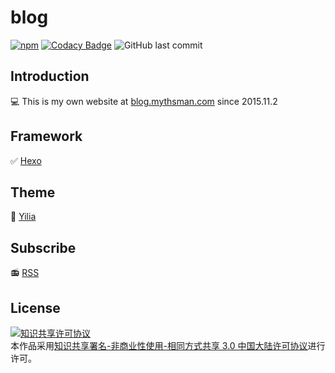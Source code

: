 # blog

[![npm](https://img.shields.io/npm/v/npm.svg)](https://nodejs.org/en/)
[![Codacy Badge](https://api.codacy.com/project/badge/Grade/a1312f17e6664b81b84741069db2d94d)](https://www.codacy.com/app/mythsman/blog?utm_source=github.com&amp;utm_medium=referral&amp;utm_content=mythsman/blog&amp;utm_campaign=Badge_Grade)
![GitHub last commit](https://img.shields.io/github/last-commit/google/skia.svg)

## Introduction
:computer: This is my own website at [blog.mythsman.com](https://blog.mythsman.com) since 2015.11.2 

## Framework
:white_check_mark: [Hexo](https://github.com/hexojs/hexo)

## Theme
:palm_tree: [Yilia](https://github.com/litten/hexo-theme-yilia)

## Subscribe
:radio: [RSS](https://blog.mythsman.com/atom.xml)

## License
<a rel="license" href="http://creativecommons.org/licenses/by-nc-sa/3.0/cn/"><img alt="知识共享许可协议" style="border-width:0" src="https://i.creativecommons.org/l/by-nc-sa/3.0/cn/88x31.png" /></a><br />本作品采用<a rel="license" href="http://creativecommons.org/licenses/by-nc-sa/3.0/cn/">知识共享署名-非商业性使用-相同方式共享 3.0 中国大陆许可协议</a>进行许可。
